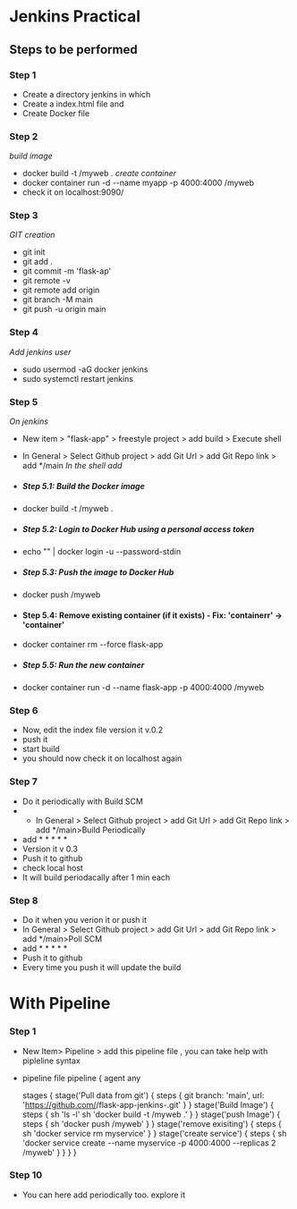 
# Jenkins Practical 

## Steps to be performed
### Step 1
- Create a directory jenkins in which 
- Create a index.html file and
- Create Docker file
### Step 2
  *build image*
  - docker build -t <username>/myweb .
  *create container*
  - docker container run -d --name myapp -p 4000:4000 <username>/myweb
  - check it on localhost:9090/
### Step 3
  *GIT creation*
  - git init
  - git add .
  - git commit -m 'flask-ap'
  - git remote -v
  - git remote add origin <repositorylink>
  - git branch -M main
  - git push -u origin main
### Step 4
 *Add jenkins user*
 - sudo usermod -aG docker jenkins
 - sudo systemctl restart jenkins
### Step 5
 *On jenkins*
 - New item > "flask-app<name>" > freestyle project > add build > Execute shell
 - In General > Select Github project > add Git Url > add Git Repo link > add */main
 *In the shell add*
 - ##### Step 5.1: Build the Docker image
 - docker build -t <username>/myweb .

 - ##### Step 5.2: Login to Docker Hub using a personal access token
 - echo "<dockertoken>" | docker login -u <dockerusername> --password-stdin

 - ##### Step 5.3: Push the image to Docker Hub
 - docker push <username>/myweb

 - #### Step 5.4: Remove existing container (if it exists) - Fix: 'containerr' → 'container'
 - docker container rm --force flask-app

 - ##### Step 5.5: Run the new container
 - docker container run -d --name flask-app -p 4000:4000 <username>/myweb

### Step 6
 - Now, edit the index file version it v.0.2
 - push it
 - start build
 - you should now check it on localhost again
### Step 7
 - Do it periodically with Build SCM
 - - In General > Select Github project > add Git Url > add Git Repo link > add */main>Build Periodically
 - add * * * * *
 - Version it v 0.3
 - Push it to github
 - check local host
 - It will build periodacally after 1 min each
### Step 8
 - Do it when you verion it or push it
 - In General > Select Github project > add Git Url > add Git Repo link > add */main>Poll SCM
 - add * * * * *
 - Push it to github
 - Every time you push it will update the build

# With Pipeline

### Step 1 
 - New Item> Pipeline > add this pipeline file , you can take help with pipleline syntax
 - pipeline file
pipeline {
    agent any

    stages {
        stage('Pull data from git') {
            steps {
                git branch: 'main', url: 'https://github.com/<usernamegit>/flask-app-jenkins-.git'
            }
        }
        stage('Build Image') {
            steps {
                sh 'ls -l'
                sh 'docker build -t <gitusername>/myweb .'
            }
        }
        stage('push Image') {
            steps {
                sh 'docker push <gitusername>/myweb'
            }
        }
        stage('remove exisiting') {
            steps {
                sh 'docker service rm myservice'
            }
        }
        stage('create service') {
            steps {
                sh 'docker service create  --name myservice -p 4000:4000 --replicas 2 <gitusername>/myweb'
            }
        }
    }
}
 

### Step 10
 - You can here add periodically too. explore it
